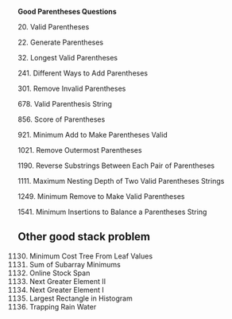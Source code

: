 
**Good Parentheses Questions**
<p>20. Valid Parentheses
<p>22. Generate Parentheses
<p>32. Longest Valid Parentheses
<p>241. Different Ways to Add Parentheses
<p>301. Remove Invalid Parentheses
<p>678. Valid Parenthesis String
<p>856. Score of Parentheses
<p>921. Minimum Add to Make Parentheses Valid
<p>1021. Remove Outermost Parentheses
<p>1190. Reverse Substrings Between Each Pair of Parentheses
<p>1111. Maximum Nesting Depth of Two Valid Parentheses Strings
<p>1249. Minimum Remove to Make Valid Parentheses
<p>1541. Minimum Insertions to Balance a Parentheses String

**Other good stack problem**
----------------------------------------------------------
1130. Minimum Cost Tree From Leaf Values
907. Sum of Subarray Minimums
901. Online Stock Span
503. Next Greater Element II
496. Next Greater Element I
84. Largest Rectangle in Histogram
42. Trapping Rain Water

